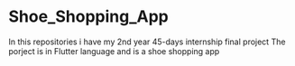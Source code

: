 # Shoe_Shopping_App

In this repositories i have my 2nd year 45-days internship final project 
The porject is in Flutter language and is a shoe shopping app 
